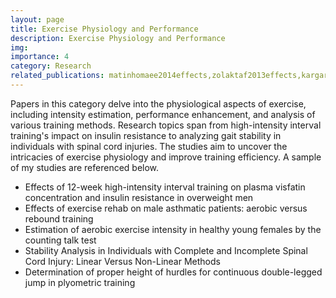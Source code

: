 ```yaml
---
layout: page
title: Exercise Physiology and Performance
description: Exercise Physiology and Performance
img:
importance: 4
category: Research
related_publications: matinhomaee2014effects,zolaktaf2013effects,kargar2017stability,marandi2011determination,heidari2013estimation
---
```



Papers in this category delve into the physiological aspects of exercise, including intensity estimation, performance enhancement, and analysis of various 
training methods. Research topics span from high-intensity interval training's impact on insulin resistance to analyzing gait stability in individuals with 
spinal cord injuries. The studies aim to uncover the intricacies of exercise physiology and improve training efficiency.  A sample of my studies are referenced below. 

-	Effects of 12-week high-intensity interval training on plasma visfatin concentration and insulin resistance in overweight men
-	Effects of exercise rehab on male asthmatic patients: aerobic versus rebound training
-	Estimation of aerobic exercise intensity in healthy young females by the counting talk test
-	Stability Analysis in Individuals with Complete and Incomplete Spinal Cord Injury: Linear Versus Non-Linear Methods
-	Determination of proper height of hurdles for continuous double-legged jump in plyometric training


